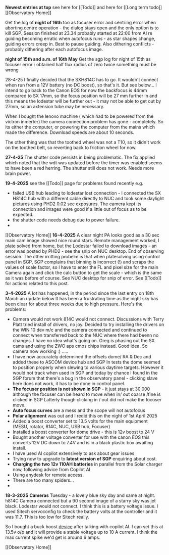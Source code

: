 **Newest entries at top**     see here for [[Todo]]  and here for [[Long term todo]]
[[Observatory Home]]

Get the log of **night of 16th**  too as focuser error and centring error when aborting centre operation - the dialog stays open and the only option is to kill SGP. Session finished at  23.34 probably started at 22:00 
from AI re guiding becoming erratic when autofocus runs - as star shapes change, guiding errors creep in. Best to pause guiding. Also dithering conflicts - probably dithering after each autofocus image.

**night of 15th and a.m. of 16th May**
Get the sgp log for night of 15th as focuser error : obtained half flux radius of zero twice something must be wrong



28-4-25
I finally decided that the SXH814C has to go. It wouldn't connect when run from a 12V battery (no DC boost), so that's it. But see below...
I intend to go back to the Canon EOS for now the backfocus is 44mm compared to SX 17mm, so the focus position will be 27 mm further in and this means the  lodestar will be further out - it may not be able to get out by  27mm, so an axtension tube may be necessary.

When I bought the lenovo machine ( which had to be powered from the victron inmerter) the camera connection problem has gone - completely. So its either the computer, or powering the computer from the mains which made the difference. Download speeds are about 10 seconds.

The other thing was that the toothed wheel was not a T10, so it didn't work on the toothed belt, so reverting back to friction wheel for now.

**27-4-25**
The shutter code persists in being problematic. The fix applied which noted that the wdt was updated before the timer was enabled seems to have been a red herring. The shutter still does not work. Needs more brain power.


**19-4-2025**
see the [[Todo]] page for problems found recently e.g. 
- failed USB hub leading to lodestar lost connection - I connected the SX H814C hub with a different cable directly to NUC and took some daylight pictures using PHD2 0.02 sec exposures. The camera kept its connection and images were good if a little out of focus as to be expected.
- the shutter code needs debug due to power failure.
- 
[[Observatory Home]]
**16-4-2025**
A clear night PA looks good as a 30 sec main cam image showed nice round stars.  Remote management worked, I plate solved from home, but the Lodestar failed to download images - an error was posted by PHD2 - see the snip on NUC desktop. End of observing session.
The other irritting probelm is that when platesolving using control panel in SGP, SGP complains that binning is incorrect (!) and scraps the values of scale factor, so I have to enter the FL and pixel size for the main Camera again and click the calc button to get the scale - which is the same as it was before of course. See NUC desktop for snip of error. See [[Todo]] for actions related to this post.


**3-4-2025**
A lot has happened, in the period since the last entry on 18th March an update below
It has been a frustrating time as the night sky has been clear for about three weeks due to high pressure. Here's the problems:

- Camera would not work 814C would not connect. Discussions with Terry Platt tried install of drivers, no joy. Decided to try installing the drivers on the WIN 10 dev m/c and the camera connected and continued to connect when transferred back to the NUC where there had beenn no changes. I have no idea what's going on. Greg is phasing out the SX cams and using the ZWO aps cmos chips instead. Good idea. So camera now working :) .....
- I have now accurately determined the offsets dome/ RA & Dec and added these to ASCOM device hub and SGP In tests the dome seemed to position properly when slewing to various daytime targets. However it would not track when used in SGP and today by chance I found in the SGP forum that there's a bug in the observatory panel - clicking slave here does not work, it has to be done in control panel.
- **The focuser position is not shown in SGP** - it just stays at 30,000 although the focuser can be heard to move when in/ out coarse /fine is clicked in SGP Latterly though clicking in / out did not make the focuser move.
- **Auto focus curves** are a mess and the scope will not autofocus
- **Polar alignment** was out and I redid this on the night of 1st April 2025
- Added a boost converter set to 13.5 volts for the main equipment (MESU, rotator, 814C, NUC, USB hub, Focuser)
- Installed a boost converter for dome drive - this is 12v boost to 24 V
- Bought another voltage converter for use with the canon EOS this converts 12V DC down to 7.4V and is in a black plastic box awaiting install.
- I have used AI copilot extensively to ask about gear issues
- Trying now to upgrade to **latest version of SGP** enquiring about cost.
- **Charging the two 12v 110AH batteries** in parallel from the Solar charger now, following advice from Copilot AI
- Using anydesk for remote access.
- There are too many spiders...
- 


**18-3-2025**
**Cameras**
Tuesday - a lovely blue sky day and same at night. h814C Camera connected but a 90 second image of a starry sky was jet black. Lodestar would not connect.
I think this is a battery voltage issue. I used Sitech  servoconfig to check the battery volts at the controller and it was 11.7. This is too low for Sitech really.

So I bought a buck boost [device](https://kunkune.co.uk/shop/dc-to-dc-converters/250w-10a-boost-converter-step-up-module-8-48v-to-12-50v-adjustable/) after talking with copilot AI. I can set this at 13.5v o/p and it will provide a stable voltage up to 10 A current. I think the max current spike we'd get is around 6 amps.

[[Observatory Home]]

